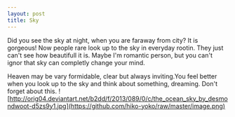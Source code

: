 ```yaml
---
layout: post
title: Sky
---
```


Did you see the sky at night, when you are faraway from city? 
It is gorgeous!
Now people rare look up to the sky in everyday rootin. They just can't see how beautifull it is.
Maybe I'm romantic person, but you can't ignor that sky can completly change your mind.

Heaven may be vary formidable, clear but always inviting.You feel better when  you look up to the sky and think about something, dreaming.
Don't forget about this.
![http://orig04.deviantart.net/b2dd/f/2013/089/0/c/the_ocean_sky_by_desmondwoot-d5zs9y1.jpg](https://github.com/hiko-yoko/raw/master/image.png)
